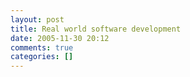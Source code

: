 ```yaml
---
layout: post
title: Real world software development
date: 2005-11-30 20:12
comments: true
categories: []
---
```


